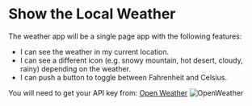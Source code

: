 # Show the Local Weather

The weather app will be a single page app with the following features:

* I can see the weather in my current location.
* I can see a different icon (e.g. snowy mountain, hot desert, cloudy, rainy) depending on the weather.
* I can push a button to toggle between Fahrenheit and Celsius.

You will need to get your API key from:
[Open Weather](https://openweathermap.org/)
![OpenWeather](https://upload.wikimedia.org/wikipedia/commons/1/15/OpenWeatherMap_logo.png)

